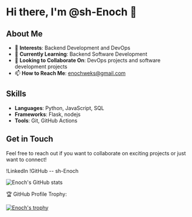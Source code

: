 # Hi there, I'm @sh-Enoch 👋

## About Me
- 👀 **Interests**: Backend Development and DevOps
- 🌱 **Currently Learning**: Backend Software Development
- 💞️ **Looking to Collaborate On**: DevOps projects and software development projects
- 📫 **How to Reach Me**: enochweks@gmail.com

## Skills
- **Languages**: Python, JavaScript, SQL
- **Frameworks**:  Flask, nodejs
- **Tools**: Git, GitHub Actions


## Get in Touch
Feel free to reach out if you want to collaborate on exciting projects or just want to connect!

!LinkedIn
!GitHub -- sh-Enoch

<!---
sh-Enoch/sh-Enoch is a ✨ special ✨ repository because its `README.md` (this file) appears on your GitHub profile.
You can click the Preview link to take a look at your changes.
--->
![Enoch's GitHub stats](https://github-readme-stats.vercel.app/api?username=sh-Enoch&theme=blue_navy&show_icons=true)


 
 🏆 GitHub Profile Trophy:
 
 [![ Enoch's trophy](https://github-profile-trophy.vercel.app/?username=sh-Enoch&theme=onedark)](https://github.com/sh-Enoch/github-profile-trophy)
